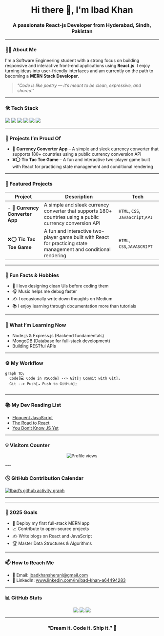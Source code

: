 <h1 align="center">Hi there 👋, I'm Ibad Khan</h1>
<h3 align="center">A passionate React-js Developer from Hyderabad, Sindh, Pakistan</h3>

---

### 🧑‍💻 About Me
I'm a Software Engineering student with a strong focus on building responsive and interactive front-end applications using **React.js**. I enjoy turning ideas into user-friendly interfaces and am currently on the path to becoming a **MERN Stack Developer**.

> *"Code is like poetry — it’s meant to be clean, expressive, and shared."*

---

### 🛠️ Tech Stack
<p align="left">
  <img src="https://img.shields.io/badge/HTML5-E34F26?style=for-the-badge&logo=html5&logoColor=white" />
  <img src="https://img.shields.io/badge/CSS3-1572B6?style=for-the-badge&logo=css3&logoColor=white" />
  <img src="https://img.shields.io/badge/JavaScript-F7DF1E?style=for-the-badge&logo=javascript&logoColor=black" />
  <img src="https://img.shields.io/badge/React-20232A?style=for-the-badge&logo=react&logoColor=61DAFB" />
  <img src="https://img.shields.io/badge/TailwindCSS-06B6D4?style=for-the-badge&logo=tailwind-css&logoColor=white" />
  <img src="https://img.shields.io/badge/Git-F05032?style=for-the-badge&logo=git&logoColor=white" />
</p>

---

### 🚀 Projects I’m Proud Of
- 💱 **Currency Converter App** – A simple and sleek currency converter that supports 180+ countries using a public currency conversion API
- ❌⭕ **Tic Tac Toe Game** – A fun and interactive two-player game built with React for practicing state management and conditional rendering

---

### 🚀 Featured Projects
| Project | Description | Tech |
|--------|-------------|------|
|- 💱 **Currency Converter App**|  A simple and sleek currency converter that supports 180+ countries using a public currency conversion API | `HTML`, `CSS`, `JavaScript`,`API` |
|  ❌⭕ **Tic Tac Toe Game**  | A fun and interactive two-player game built with React for practicing state management and conditional rendering | `HTML`, `CSS`,`JAVASCRIPT` |

---



### 🧩 Fun Facts & Hobbies
- 🎨 I love designing clean UIs before coding them  
- 🎧 Music helps me debug faster  
- ✍️ I occasionally write down thoughts on Medium   
- 📚 I enjoy learning through documentation more than tutorials
  


---

### 🌱 What I’m Learning Now
- Node.js & Express.js (Backend fundamentals)
- MongoDB (Database for full-stack development)
- Building RESTful APIs

---



### ⚙️ My Workflow
```mermaid
graph TD;
  Code[💻 Code in VSCode] --> Git[🔧 Commit with Git];
  Git --> Push[☁️ Push to GitHub];
 
```
---

### 📚 My Dev Reading List
- [Eloquent JavaScript](https://eloquentjavascript.net/)
- [The Road to React](https://www.roadtoreact.com/)
- [You Don’t Know JS Yet](https://github.com/getify/You-Dont-Know-JS)



---



### 💡 Visitors Counter

<p align="center">
  <img src="https://komarev.com/ghpvc/?username=ibadkhan-dev&style=flat-square&color=blue" alt="Profile views" />
</p>
---

### 🕓 GitHub Contribution Calendar

[![Ibad’s github activity graph](https://github-readme-activity-graph.vercel.app/graph?username=IbadKhan578&theme=github-compact)](https://github.com/ashutosh00710/github-readme-activity-graph)

---



---

### 🎯 2025 Goals
- 🚀 Deploy my first full-stack MERN app
- 📈 Contribute to open-source projects
- ✍️ Write blogs on React and JavaScript
- 🏆 Master Data Structures & Algorithms

---

### 📫 How to Reach Me
- 📧 Email: ibadkhansherani@gmail.com  
- 💬 LinkedIn: www.linkedin.com/in/ibad-khan-a64494283


---

### 📊 GitHub Stats

<p align="center">
  <img src="https://github-readme-stats.vercel.app/api?username=IbadKhan578&show_icons=true&theme=radical" />
  <img src="https://github-readme-streak-stats.herokuapp.com/?user=IbadKhan578&theme=radical" />
  <img src="https://github-readme-stats.vercel.app/api/top-langs/?username=IbadKhan578&layout=compact&theme=radical" />
</p>

---

<h3 align="center">“Dream it. Code it. Ship it.” 🚀</h3>

